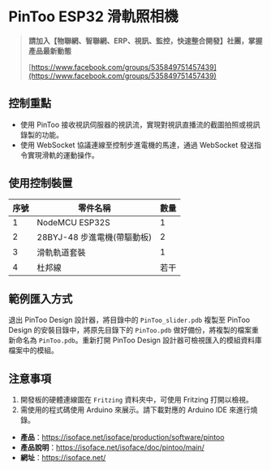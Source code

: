 # PinToo ESP32 滑軌照相機

> **請加入【物聯網、智聯網、ERP、視訊、監控，快速整合開發】社團，掌握產品最新動態**
>
> [https://www.facebook.com/groups/535849751457439](https://www.facebook.com/groups/535849751457439)

## 控制重點
* 使用 PinToo 接收視訊伺服器的視訊流，實現對視訊直播流的截圖拍照或視訊錄製的功能。
* 使用 WebSocket 協議連線至控制步進電機的馬達，通過 WebSocket 發送指令實現滑軌的運動操作。

## 使用控制裝置

|序號|零件名稱|數量|
|---|---|---|
|1|NodeMCU ESP32S|1|
|2|28BYJ-48 步進電機(帶驅動板)|2|
|3|滑軌軌道套裝|1|
|4|杜邦線|若干|


## 範例匯入方式

退出 PinToo Design 設計器，將目錄中的 `PinToo_slider.pdb` 複製至 PinToo Design 的安裝目錄中，將原先目錄下的 `PinToo.pdb` 做好備份，將複製的檔案重新命名為 `PinToo.pdb`。重新打開 PinToo Design 設計器可檢視匯入的模組資料庫檔案中的模組。

## 注意事項

1. 開發板的硬體連線圖在 `Fritzing` 資料夾中，可使用 Fritzing 打開以檢視。
2. 需使用的程式碼使用 Arduino 來展示。請下載對應的 Arduino IDE 來進行燒錄。

* **產品**：https://isoface.net/isoface/production/software/pintoo
* **產品說明**：https://isoface.net/isoface/doc/pintoo/main/
* **網址**：https://isoface.net/